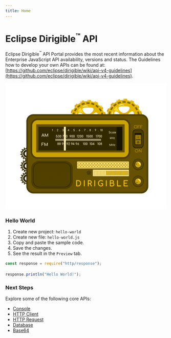 ```yaml
---
title: Home
---
```


Eclipse Dirigible<sup>&trade;</sup> API
===

Eclipse Dirigible<sup>&trade;</sup> API Portal provides the most recent information about the Enterprise JavaScript API availability, versions and status. The Guidelines how to develop your own APIs can be found at: [https://github.com/eclipse/dirigible/wiki/api-v4-guidelines](https://github.com/eclipse/dirigible/wiki/api-v4-guidelines).

![API](images/api.svg)

### Hello World

1. Create new project: `hello-world`
1. Create new file: `hello-world.js`
1. Copy and paste the sample code.
1. Save the changes.
1. See the result in the `Preview` tab.
```javascript
const response = require("http/response");

response.println("Hello World!");
```


### Next Steps

Explore some of the following core APIs:

- [Console](console)
- [HTTP Client](http/client/)
- [HTTP Request](http/request/)
- [Database](database/)
- [Base64](utils/base64/)
